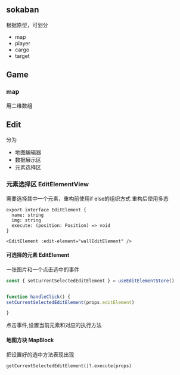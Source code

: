 ## sokaban

根据原型，可划分
- map
- player
- cargo
- target

## Game
### map
用二维数组

## Edit
分为
- 地图编辑器
- 数据展示区
- 元素选择区

### 元素选择区 EditElementView
需要选择其中一个元素，重构前使用if else的组织方式
重构后使用多态
```
export interface EditElement {
  name: string
  img: string
  execute: (position: Position) => void
}

<EditElement :edit-element="wallEditElement" />
```

#### 可选择的元素 EditElement
一张图片和一个点击选中的事件
```ts
const { setCurrentSelectedEditElement } = useEditElementStore()


function handleClick() {
setCurrentSelectedEditElement(props.editElement)

}
```
点击事件,设置当前元素和对应的执行方法

#### 地图方块 MapBlock
把设置好的选中方法表现出现
```
getCurrentSelectedEditElement()?.execute(props)
```

